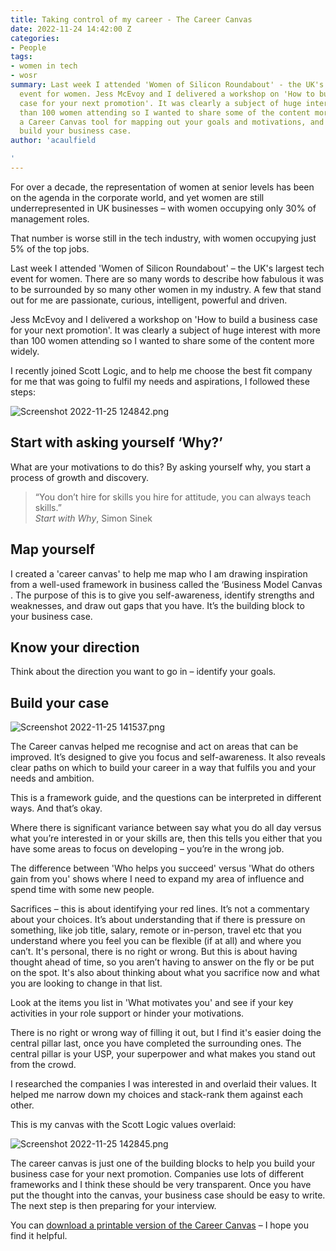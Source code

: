 ```yaml
---
title: Taking control of my career - The Career Canvas
date: 2022-11-24 14:42:00 Z
categories:
- People
tags:
- women in tech
- wosr
summary: Last week I attended 'Women of Silicon Roundabout' - the UK's largest tech
  event for women. Jess McEvoy and I delivered a workshop on 'How to build a business
  case for your next promotion'. It was clearly a subject of huge interest with more
  than 100 women attending so I wanted to share some of the content more widely, including
  a Career Canvas tool for mapping out your goals and motivations, and to help you
  build your business case.
author: 'acaulfield

'
---
```


For over a decade, the representation of women at senior levels has been on the agenda in the corporate world, and yet women are still underrepresented in UK businesses – with women occupying only 30% of management roles.

That number is worse still in the tech industry, with women occupying just 5% of the top jobs.

Last week I attended 'Women of Silicon Roundabout' – the UK's largest tech event for women. There are so many words to describe how fabulous it was to be surrounded by so many other women in my industry. A few that stand out for me are passionate, curious, intelligent, powerful and driven.

Jess McEvoy and I delivered a workshop on 'How to build a business case for your next promotion'. It was clearly a subject of huge interest with more than 100 women attending so I wanted to share some of the content more widely.

I recently joined Scott Logic, and to help me choose the best fit company for me that was going to fulfil my needs and aspirations, I followed these steps:

![Screenshot 2022-11-25 124842.png](/uploads/Screenshot%202022-11-25%20124842.png)

## Start with asking yourself ‘Why?’

What are your motivations to do this? By asking yourself why, you start a process of growth and discovery.

> “You don’t hire for skills you hire for attitude, you can always teach skills.” \
> *Start with Why*, Simon Sinek

## Map yourself

I created a 'career canvas' to help me map who I am drawing inspiration from a well-used framework in business called the ‘Business Model Canvas . The purpose of this is to give you self-awareness, identify strengths and weaknesses, and draw out gaps that you have. It’s the building block to your business case.

## Know your direction

Think about the direction you want to go in – identify your goals.

## Build your case

![Screenshot 2022-11-25 141537.png](/uploads/Screenshot%202022-11-25%20141537.png)

The Career canvas helped me recognise and act on areas that can be improved. It’s designed to give you focus and self-awareness. It also reveals clear paths on which to build your career in a way that fulfils you and your needs and ambition.

This is a framework guide, and the questions can be interpreted in different ways. And that’s okay.

Where there is significant variance between say what you do all day versus what you’re interested in or your skills are, then this tells you either that you have some areas to focus on developing – you’re in the wrong job.

The difference between 'Who helps you succeed' versus 'What do others gain from you' shows where I need to expand my area of influence and spend time with some new people.

Sacrifices – this is about identifying your red lines. It’s not a commentary about your choices. It’s about understanding that if there is pressure on something, like job title, salary, remote or in-person, travel etc  that you understand where you feel you can be flexible (if at all) and where you can’t. It's personal, there is no right or wrong. But this is about having thought ahead of time, so you aren’t having to answer on the fly or be put on the spot. It's also about thinking about what you sacrifice now and what you are looking to change in that list.

Look at the items you list in 'What motivates you' and see if your key activities in your role support or hinder your motivations.

There is no right or wrong way of filling it out, but I find it's easier doing the central pillar last, once you have completed the surrounding ones. The central pillar is your USP, your superpower and what makes you stand out from the crowd.

I researched the companies I was interested in and overlaid their values. It helped me narrow down my choices and stack-rank them against each other.

This is my canvas with the Scott Logic values overlaid:

![Screenshot 2022-11-25 142845.png](/uploads/Screenshot%202022-11-25%20142845.png)

The career canvas is just one of the building blocks to help you build your business case for your next promotion. Companies use lots of different frameworks and I think these should be very transparent. Once you have put the thought into the canvas, your business case should be easy to write. The next step is then preparing for your interview.

You can [download a printable version of the Career Canvas](https://blog.scottlogic.com/acaulfield/Career-Canvas.pdf) – I hope you find it helpful.